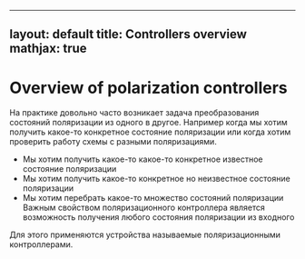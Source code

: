 
---
layout: default
title: Controllers overview
mathjax: true
---

# Overview of polarization controllers
На практике довольно часто возникает задача преобразования состояний поляризации из одного в другое. Например когда мы хотим получить какое-то конкретное состояние поляризации или когда хотим проверить работу схемы с разными поляризациями.
* Мы хотим получить какое-то какое-то конкретное известное состояние поляризации
* Мы хотим получить какое-то конкретное но неизвестное состояние поляризации
* Мы хотим перебрать какое-то множество состояний поляризации
Важным свойством поляризационного контроллера является возможность получения любого состояния поляризации из входного

Для этого применяются устройства называемые поляризационными контроллерами. 


